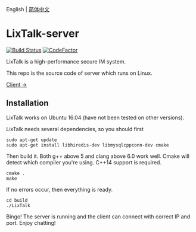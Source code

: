 English | [简体中文](https://github.com/ZingLix/LixTalk-server/blob/master/Readme.zh.md)

# LixTalk-server

[![Build Status](https://travis-ci.com/ZingLix/LixTalk-server.svg?branch=master)](https://travis-ci.com/ZingLix/LixTalk-server)  [![CodeFactor](https://www.codefactor.io/repository/github/zinglix/lixtalk-server/badge)](https://www.codefactor.io/repository/github/zinglix/lixtalk-server)

LixTalk is a high-performance secure IM system.

This repo is the source code of server which runs on Linux.

[Client ->](https://github.com/ZingLix/LixTalk-client)

## Installation

LixTalk works on Ubuntu 16.04 (have not been tested on other versions).

LixTalk needs several dependencies, so you should first

```
sudo apt-get update
sudo apt-get install libhiredis-dev libmysqlcppconn-dev cmake
```

Then build it. Both g++ above 5 and clang above 6.0 work well. Cmake will detect which compiler you're using. C++14 support is required.

```
cmake .
make
```

If no errors occur, then everything is ready. 

```
cd build
./LixTalk
```

Bingo! The server is running and the client can connect with correct IP and port. Enjoy chatting!

